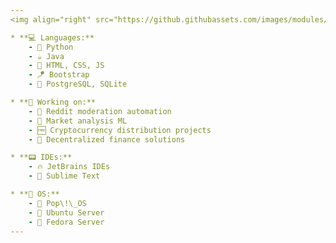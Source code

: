 ```yaml
---
<img align="right" src="https://github.githubassets.com/images/modules/site/home/astro-mona.svg" width=350>

* **💻 Languages:**
    - 🐍 Python
    - ☕ Java
    - 📡 HTML, CSS, JS
    - 🪁 Bootstrap
    - 💾 PostgreSQL, SQLite

* **👷 Working on:**
    - 🔨 Reddit moderation automation
    - 💸 Market analysis ML
    - 🆓 Cryptocurrency distribution projects
    - 📁 Decentralized finance solutions

* **📟 IDEs:**
    - 🔥 JetBrains IDEs
    - 💨 Sublime Text

* **🐧 OS:**
    - 🍿 Pop\!\_OS
    - 👻 Ubuntu Server
    - 🎩 Fedora Server
---
```

